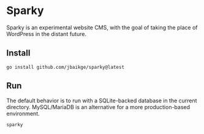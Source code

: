 # Sparky

Sparky is an experimental website CMS, with the goal of taking the place of
WordPress in the distant future.

## Install

```
go install github.com/jbaikge/sparky@latest
```

## Run

The default behavior is to run with a SQLite-backed database in the current
directory. MySQL/MariaDB is an alternative for a more production-based
environment.

```
sparky
```
